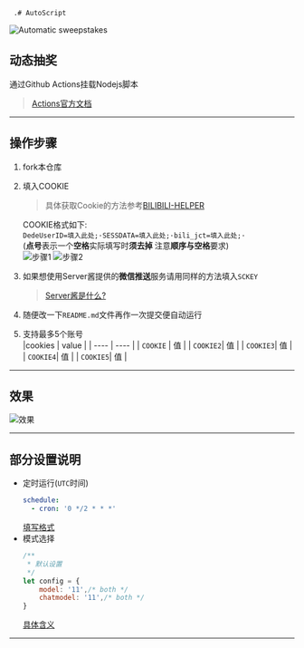      .# AutoScript
![Automatic sweepstakes](https://github.com/shanmite/LotteryAutoScript/workflows/Automatic%20sweepstakes/badge.svg)  
## 动态抽奖  
通过Github Actions挂载Nodejs脚本  
> [Actions官方文档](https://docs.github.com/en/free-pro-team@latest/actions/reference/workflow-syntax-for-github-actions)

---
 
## 操作步骤 
1. fork本仓库  
 
2. 填入COOKIE  
    >具体获取Cookie的方法参考[BILIBILI-HELPER](https://github.com/JunzhouLiu/BILIBILI-HELPER)
    
    COOKIE格式如下:  
    `DedeUserID=填入此处;·SESSDATA=填入此处;·bili_jct=填入此处;·`  
    (**点号**表示一个**空格**实际填写时**须去掉** 注意**顺序与空格**要求)  
    ![步骤1](https://ftp.bmp.ovh/imgs/2020/11/c4e7ac036199551c.png)
    ![步骤2](https://ftp.bmp.ovh/imgs/2020/11/dcc3f30e22f6b12a.png)

3. 如果想使用Server酱提供的**微信推送**服务请用同样的方法填入`SCKEY`  
    > [Server酱是什么?](http://sc.ftqq.com/3.version)  

4. 随便改一下`README.md`文件再作一次提交便自动运行  

5. 支持最多5个账号  
    |cookies   | value |
    |   ----   |  ---- |
    | `COOKIE` |  值   |
    | `COOKIE2`|  值   |
    | `COOKIE3`|  值   |
    | `COOKIE4`|  值   |
    | `COOKIE5`|  值   |

---

## 效果
![效果](https://ftp.bmp.ovh/imgs/2020/11/87d483cea98563fa.png)  

---

## 部分设置说明
- 定时运行(`UTC`时间)  
    ```yaml
    schedule:
      - cron: '0 */2 * * *'
    ```  
    [填写格式](https://crontab.guru/)  
- 模式选择  
    ```javascript
    /**
     * 默认设置
     */
    let config = {
        model: '11',/* both */
        chatmodel: '11',/* both */
    }
    ```  
    [具体含义](https://github.com/shanmite/LotteryAutoScript/issues/2)  

---

